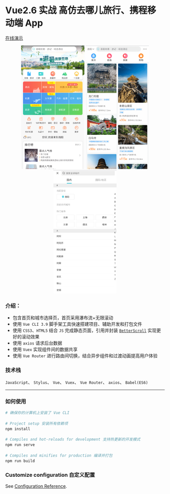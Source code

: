 # Vue2.6 实战 高仿去哪儿旅行、携程移动端 App
[在线演示](http://cuihaojie.top/travel)

<div align="center">
    <img src="images/Screenshot_2019-08-11-17-24-08-364_com.android.ch.png" width=200/>
    <img src="images/Screenshot_2019-08-11-17-24-29-380_com.android.ch.png" width=200/>
    <img src="images/Screenshot_2019-08-11-17-24-46-393_com.android.ch.png" width=200/>
</div>

### 介绍：
- 包含首页和城市选择页，首页采用瀑布流+无限滚动
- 使用 `Vue CLI 3.9` 脚手架工具快速搭建项目、辅助开发和打包文件
- 使用 `CSS3`、`HTML5` 结合 `JS` 完成静态页面，引用并封装 [`BetterScroll`](https://github.com/ustbhuangyi/better-scroll) 实现更好的滚动效果
- 使用 `axios` 请求后台数据
- 使用 `Vuex` 实现组件间的数据共享
- 使用 `Vue Router` 进行路由间切换，结合异步组件和过渡动画提高用户体验

### 技术栈
`JavaScript`、 `Stylus`、 `Vue`、 `Vuex`、 `Vue Router`、 `axios`、 `Babel(ES6)`



---

### 如何使用

```powershell
# 确保你的计算机上安装了 Vue CLI

# Project setup 安装所有依赖项
npm install

# Compiles and hot-reloads for development 支持热更新的开发模式
npm run serve

# Compiles and minifies for production 编译并打包
npm run build
```

### Customize configuration 自定义配置
See [Configuration Reference](https://cli.vuejs.org/config/).
